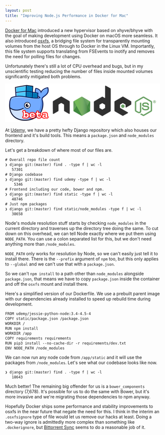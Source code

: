 ```yaml
---
layout: post
title: "Improving Node.js Performance in Docker for Mac"
---
```


[Docker for Mac](https://docs.docker.com/docker-for-mac/) introduced a new hypervisor based on xhyve/bhyve with the goal of making development using Docker on macOS more seamless. It also introduced [osxfs](https://docs.docker.com/docker-for-mac/osxfs/), a bridging file system for transparently mounting volumes from the host OS through to Docker in the Linux VM. Importantly, this file system supports translating from FSEvents to inotify and removes the need for polling files for changes.

Unfortunately there's still a lot of CPU overhead and bugs, but in my unscientific testing reducing the number of files inside mounted volumes significantly mitigated both problems.

<img src="/images/content/docker-node.png" class="full-image" alt="Docker and Node.js logos" />

At [Udemy](https://www.udemy.com), we have a pretty hefty Django repository which also houses our frontend and it's build tools. This means a `package.json` and `node_modules` directory.

Let's get a breakdown of where most of our files are.


```shell
# Overall repo file count
❯ django git:(master) find . -type f | wc -l
   57301
# Django codebase
❯ django git:(master) find udemy -type f | wc -l
    5346
# Frontend including our code, bower and npm.
❯ django git:(master) find static -type f | wc -l
   48746
# Just npm packages
❯ django git:(master) find static/node_modules -type f | wc -l
   38658
```


Node's module resolution stuff starts by checking `node_modules` in the current directory and traverses up the directory tree doing the same. To cut down on this overhead, we can tell Node exactly where we put them using `NODE_PATH`. You can use a colon separated list for this, but we don't need anything more than `/node_modules`.

`NODE_PATH` only works for resolution by Node, so we can't easily just tell it to install there. There is the `--prefix` argument of `npm` too, but this only applies to `--global` and we can't use that with a `package.json`.

So we can't `npm install` to a path other than `node_modules` alongside `package.json`, that means we have to copy `package.json` inside the container and off the `osxfs` mount and install there.

Here's a simplified version of our Dockerfile. We use a prebuilt parent image with our dependencies already installed to speed up rebuild time during development.


```shell
FROM udemy/jessie-python-node:3.4-4.5-4
COPY static/package.json /package.json
WORKDIR /
RUN npm install
WORKDIR /app
COPY requirements requirements
RUN pip3 install --no-cache-dir -r requirements/dev.txt
ENV NODE_PATH /node_modules
```


We can now run any node code from `/app/static` and it will use the packages from `/node_modules`. Let's see what our codebase looks like now.

```shell
❯ django git:(master) find . -type f | wc -l
   18643
```

Much better! The remaining big offender for us is a `bower_components` directory (7,678). It's possible for us to do the same with Bower, but it's more invasive and we're migrating those dependencies to npm anyway.

Hopefully Docker ships some performance and stability improvements to osxfs in the near future that negate the need for this. I think in the interim an `.osxfsignore` type of file would let us remove our hacks at least. Doing a two-way ignore is admittedly more complex than something like `.dockerignore`, but [Bittorrent Sync](https://help.getsync.com/hc/en-us/articles/205451055-What-are-sync-StreamsList-sync-IgnoreList-and-the-sync-Archive-folder-) seems to do a reasonable job of it.
